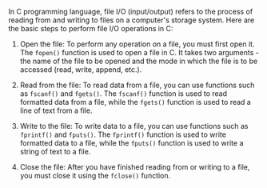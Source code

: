 In C programming language, file I/O (input/output) refers to the process of reading from and writing to files on a computer's storage system. Here are the basic steps to perform file I/O operations in C:

1. Open the file: To perform any operation on a file, you must first open it. The `fopen()` function is used to open a file in C. It takes two arguments - the name of the file to be opened and the mode in which the file is to be accessed (read, write, append, etc.).

2. Read from the file: To read data from a file, you can use functions such as `fscanf()` and `fgets()`. The `fscanf()` function is used to read formatted data from a file, while the `fgets()` function is used to read a line of text from a file.

3. Write to the file: To write data to a file, you can use functions such as `fprintf()` and `fputs()`. The `fprintf()` function is used to write formatted data to a file, while the `fputs()` function is used to write a string of text to a file.

4. Close the file: After you have finished reading from or writing to a file, you must close it using the `fclose()` function.


